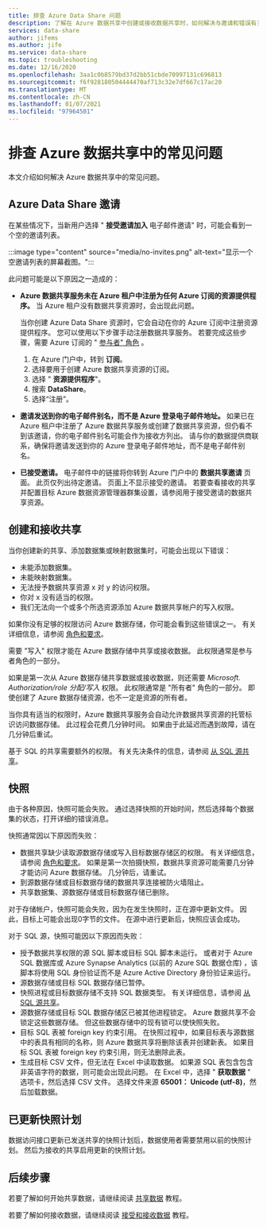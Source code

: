 ```yaml
---
title: 排查 Azure Data Share 问题
description: 了解在 Azure 数据共享中创建或接收数据共享时，如何解决与邀请和错误有关的问题。
services: data-share
author: jifems
ms.author: jife
ms.service: data-share
ms.topic: troubleshooting
ms.date: 12/16/2020
ms.openlocfilehash: 3aa1c0b8579bd37d2bb51cbde70997131c696813
ms.sourcegitcommit: f6f928180504444470af713c32e7df667c17ac20
ms.translationtype: MT
ms.contentlocale: zh-CN
ms.lasthandoff: 01/07/2021
ms.locfileid: "97964501"
---
```

# <a name="troubleshoot-common-problems-in-azure-data-share"></a>排查 Azure 数据共享中的常见问题 

本文介绍如何解决 Azure 数据共享中的常见问题。 

## <a name="azure-data-share-invitations"></a>Azure Data Share 邀请 

在某些情况下，当新用户选择 " **接受邀请加入** 电子邮件邀请" 时，可能会看到一个空的邀请列表。 

:::image type="content" source="media/no-invites.png" alt-text="显示一个空邀请列表的屏幕截图。":::

此问题可能是以下原因之一造成的：

* **Azure 数据共享服务未在 Azure 租户中注册为任何 Azure 订阅的资源提供程序。** 当 Azure 租户没有数据共享资源时，会出现此问题。 

    当你创建 Azure Data Share 资源时，它会自动在你的 Azure 订阅中注册资源提供程序。 您可以使用以下步骤手动注册数据共享服务。 若要完成这些步骤，需要 Azure 订阅的 " [参与者" 角色](../role-based-access-control/built-in-roles.md#contributor) 。 

    1. 在 Azure 门户中，转到 **订阅**。
    1. 选择要用于创建 Azure 数据共享资源的订阅。
    1. 选择 " **资源提供程序**"。
    1. 搜索 **DataShare**。
    1. 选择“注册”。

* **邀请发送到你的电子邮件别名，而不是 Azure 登录电子邮件地址。** 如果已在 Azure 租户中注册了 Azure 数据共享服务或创建了数据共享资源，但仍看不到该邀请，你的电子邮件别名可能会作为接收方列出。 请与你的数据提供商联系，确保将邀请发送到你的 Azure 登录电子邮件地址，而不是电子邮件别名。

* **已接受邀请。** 电子邮件中的链接将你转到 Azure 门户中的 **数据共享邀请** 页面。 此页仅列出待定邀请。 页面上不显示接受的邀请。 若要查看接收的共享并配置目标 Azure 数据资源管理器群集设置，请参阅用于接受邀请的数据共享资源。

## <a name="creating-and-receiving-shares"></a>创建和接收共享

当你创建新的共享、添加数据集或映射数据集时，可能会出现以下错误：

* 未能添加数据集。
* 未能映射数据集。
* 无法授予数据共享资源 x 对 y 的访问权限。
* 你对 x 没有适当的权限。
* 我们无法向一个或多个所选资源添加 Azure 数据共享帐户的写入权限。

如果你没有足够的权限访问 Azure 数据存储，你可能会看到这些错误之一。 有关详细信息，请参阅 [角色和要求](concepts-roles-permissions.md)。 

需要 "写入" 权限才能在 Azure 数据存储中共享或接收数据。 此权限通常是参与者角色的一部分。 

如果是第一次从 Azure 数据存储共享数据或接收数据，则还需要 *Microsoft. Authorization/role 分配/写入* 权限。 此权限通常是 "所有者" 角色的一部分。 即使创建了 Azure 数据存储资源，也不一定是资源的所有者。 

当你具有适当的权限时，Azure 数据共享服务会自动允许数据共享资源的托管标识访问数据存储。 此过程会花费几分钟时间。 如果由于此延迟而遇到故障，请在几分钟后重试。

基于 SQL 的共享需要额外的权限。 有关先决条件的信息，请参阅 [从 SQL 源共享](how-to-share-from-sql.md)。

## <a name="snapshots"></a>快照
由于各种原因，快照可能会失败。 通过选择快照的开始时间，然后选择每个数据集的状态，打开详细的错误消息。 

快照通常因以下原因而失败：

* 数据共享缺少读取源数据存储或写入目标数据存储区的权限。 有关详细信息，请参阅 [角色和要求](concepts-roles-permissions.md)。 如果是第一次拍摄快照，数据共享资源可能需要几分钟才能访问 Azure 数据存储。 几分钟后，请重试。
* 到源数据存储或目标数据存储的数据共享连接被防火墙阻止。
* 共享数据集、源数据存储或目标数据存储已删除。

对于存储帐户，快照可能会失败，因为在发生快照时，正在源中更新文件。 因此，目标上可能会出现0字节的文件。 在源中进行更新后，快照应该会成功。

对于 SQL 源，快照可能因以下原因而失败：

* 授予数据共享权限的源 SQL 脚本或目标 SQL 脚本未运行。 或者对于 Azure SQL 数据库或 Azure Synapse Analytics (以前的 Azure SQL 数据仓库) ，该脚本将使用 SQL 身份验证而不是 Azure Active Directory 身份验证来运行。  
* 源数据存储或目标 SQL 数据存储已暂停。
* 快照进程或目标数据存储不支持 SQL 数据类型。 有关详细信息，请参阅 [从 SQL 源共享](how-to-share-from-sql.md#supported-data-types)。
* 源数据存储或目标 SQL 数据存储区已被其他进程锁定。 Azure 数据共享不会锁定这些数据存储。 但这些数据存储中的现有锁可以使快照失败。
* 目标 SQL 表被 foreign key 约束引用。 在快照过程中，如果目标表与源数据中的表具有相同的名称，则 Azure 数据共享将删除该表并创建新表。 如果目标 SQL 表被 foreign key 约束引用，则无法删除此表。
* 生成目标 CSV 文件，但无法在 Excel 中读取数据。 如果源 SQL 表包含包含非英语字符的数据，则可能会出现此问题。 在 Excel 中，选择 " **获取数据** " 选项卡，然后选择 CSV 文件。 选择文件来源 **65001： Unicode (utf-8)**，然后加载数据。

## <a name="updated-snapshot-schedules"></a>已更新快照计划
数据访问接口更新已发送共享的快照计划后，数据使用者需要禁用以前的快照计划。 然后为接收的共享启用更新的快照计划。 

## <a name="next-steps"></a>后续步骤

若要了解如何开始共享数据，请继续阅读 [共享数据](share-your-data.md) 教程。 

若要了解如何接收数据，请继续阅读 [接受和接收数据](subscribe-to-data-share.md) 教程。